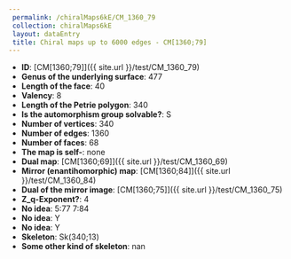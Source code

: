 ```yaml
--- 
 permalink: /chiralMaps6kE/CM_1360_79 
 collection: chiralMaps6kE
 layout: dataEntry
 title: Chiral maps up to 6000 edges - CM[1360;79]
---
```


- **ID**: [CM[1360;79]]({{ site.url }}/test/CM_1360_79)
- **Genus of the underlying surface**: 477
- **Length of the face**: 40
- **Valency**: 8
- **Length of the Petrie polygon**: 340
- **Is the automorphism group solvable?**: S
- **Number of vertices**: 340
- **Number of edges**: 1360
- **Number of faces**: 68
- **The map is self-**: none
- **Dual map**: [CM[1360;69]]({{ site.url }}/test/CM_1360_69)
- **Mirror (enantihomorphic) map**: [CM[1360;84]]({{ site.url }}/test/CM_1360_84)
- **Dual of the mirror image**: [CM[1360;75]]({{ site.url }}/test/CM_1360_75)
- **Z_q-Exponent?**: 4
- **No idea**:  5:77 7:84
- **No idea**: Y
- **No idea**: Y
- **Skeleton**: Sk(340;13)
- **Some other kind of skeleton**: nan
